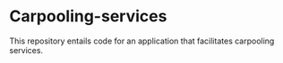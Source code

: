 # Carpooling-services
This repository  entails code for an application that facilitates carpooling services.
